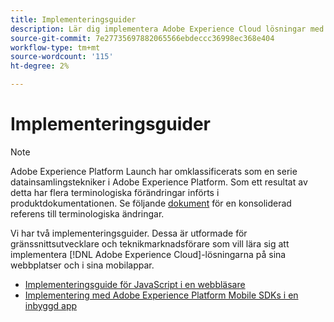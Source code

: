 ```yaml
---
title: Implementeringsguider
description: Lär dig implementera Adobe Experience Cloud lösningar med taggar.
source-git-commit: 7e27735697882065566ebdeccc36998ec368e404
workflow-type: tm+mt
source-wordcount: '115'
ht-degree: 2%

---
```


# Implementeringsguider

>[!NOTE]
>
>Adobe Experience Platform Launch har omklassificerats som en serie datainsamlingstekniker i Adobe Experience Platform. Som ett resultat av detta har flera terminologiska förändringar införts i produktdokumentationen. Se följande [dokument](../term-updates.md) för en konsoliderad referens till terminologiska ändringar.

Vi har två implementeringsguider. Dessa är utformade för gränssnittsutvecklare och teknikmarknadsförare som vill lära sig att implementera [!DNL Adobe Experience Cloud]-lösningarna på sina webbplatser och i sina mobilappar.

* [Implementeringsguide för JavaScript i en webbläsare](https://experienceleague.adobe.com/docs/experience-cloud/implementing-in-websites-with-launch/index.html)
* [Implementering med Adobe Experience Platform Mobile SDKs i en inbyggd app](https://aep-sdks.gitbook.io/docs/)
